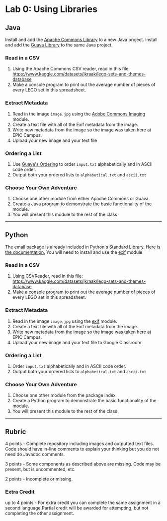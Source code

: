 # Lab 0: Using Libraries
## Java
Install and add the [Apache Commons Library](https://commons.apache.org/proper/commons-lang/download_lang.cgi) to a new Java project.
Install and add the [Guava Library](https://github.com/google/guava) to the same Java project.
### Read in a CSV
1. Using the Apache Commons CSV reader, read in this file: https://www.kaggle.com/datasets/jkraak/lego-sets-and-themes-database
2. Make a console program to print out the average number of pieces of every LEGO set in this spreadsheet.
### Extract Metadata
1. Read in the image `image.jpg` using the [Adobe Commons Imaging](https://commons.apache.org/proper/commons-imaging/index.html) module.
2. Create a text file with all of the Exif metadata from the image.
3. Write new metadata from the image so the image was taken here at EPIC Campus.
4. Upload your new image and your text file
### Ordering a List
1. Use [Guava's Ordering](https://github.com/google/guava/wiki/OrderingExplained) to order `input.txt` alphabetically and in ASCII code order.
2. Output both your ordered lists to `alphabetical.txt` and `ascii.txt`

### Choose Your Own Adventure
1. Choose one other module from either Apache Commons or Guava. 
2. Create a Java program to demonstrate the basic functionality of the module.
3. You will present this module to the rest of the class

----
## Python
The email package is already included in Python's Standard Library. [Here is the documentation.](https://docs.python.org/3/library/email.examples.html)
You will need to install and use the [exif](https://pypi.org/project/exif/) module. 
### Read in a CSV
1. Using CSVReader, read in this file: https://www.kaggle.com/datasets/jkraak/lego-sets-and-themes-database
2. Make a console program to print out the average number of pieces of every LEGO set in this spreadsheet.
### Extract Metadata
1. Read in the image `image.jpg` using the [exif](https://pypi.org/project/exif/) module.
2. Create a text file with all of the Exif metadata from the image.
3. Write new metadata from the image so the image was taken here at EPIC Campus.
4. Upload your new image and your text file to Google Classroom
### Ordering a List
1. Order `input.txt` alphabetically and in ASCII code order.
2. Output both your ordered lists to `alphabetical.txt` and `ascii.txt`
### Choose Your Own Adventure
1. Choose one other module from the package index
2. Create a Python program to demonstrate the basic functionality of the module.
3. You will present this module to the rest of the class
---
## Rubric
4 points - Complete repository including images and outputted text files. Code should have in-line comments to explain your thinking but you do not need do Javadoc comments.

3 points - Some components as described above are missing. Code may be present, but is uncommented, etc.

2 points - Incomplete or missing.

### Extra Credit
up to 4 points - For extra credit you can complete the same assignment in a second language.Partial credit will be awarded for attempting, but not completing the other assignment.
